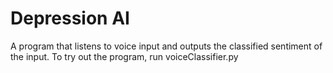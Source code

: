 # Depression AI
A program that listens to voice input and outputs the classified sentiment of the input.
To try out the program, run voiceClassifier.py
